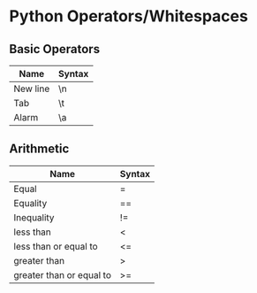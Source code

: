 # Python Operators/Whitespaces

## Basic Operators

| Name | Syntax|
|------|-------|
| New line | \n |
| Tab | \t |
| Alarm | \a |

## Arithmetic

| Name | Syntax |
|------|--------|
| Equal | = |
| Equality | == |
| Inequality | != |
| less than | < |
| less than or equal to | <= |
| greater than | > |
| greater than or equal to | >= |